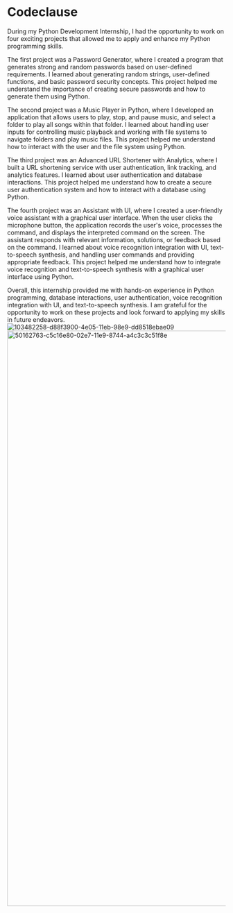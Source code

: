 ﻿# Codeclause
During my Python Development Internship, I had the opportunity to work on four exciting projects that allowed me to apply and enhance my Python programming skills.

The first project was a Password Generator, where I created a program that generates strong and random passwords based on user-defined requirements. I learned about generating random strings, user-defined functions, and basic password security concepts. This project helped me understand the importance of creating secure passwords and how to generate them using Python.

The second project was a Music Player in Python, where I developed an application that allows users to play, stop, and pause music, and select a folder to play all songs within that folder. I learned about handling user inputs for controlling music playback and working with file systems to navigate folders and play music files. This project helped me understand how to interact with the user and the file system using Python.

The third project was an Advanced URL Shortener with Analytics, where I built a URL shortening service with user authentication, link tracking, and analytics features. I learned about user authentication and database interactions. This project helped me understand how to create a secure user authentication system and how to interact with a database using Python.

The fourth project was an Assistant with UI, where I created a user-friendly voice assistant with a graphical user interface. When the user clicks the microphone button, the application records the user's voice, processes the command, and displays the interpreted command on the screen. The assistant responds with relevant information, solutions, or feedback based on the command. I learned about voice recognition integration with UI, text-to-speech synthesis, and handling user commands and providing appropriate feedback. This project helped me understand how to integrate voice recognition and text-to-speech synthesis with a graphical user interface using Python.

Overall, this internship provided me with hands-on experience in Python programming, database interactions, user authentication, voice recognition integration with UI, and text-to-speech synthesis. I am grateful for the opportunity to work on these projects and look forward to applying my skills in future endeavors.
![103482258-d88f3900-4e05-11eb-98e9-dd8518ebae09](https://github.com/rixhi002/CodeClause-Python-Dev-Projects/assets/94241513/d3d0c7e8-5f7f-47b0-8938-7cc96f83ba05)
<img width="1327" alt="50162763-c5c16e80-02e7-11e9-8744-a4c3c3c51f8e" src="https://github.com/rixhi002/CodeClause-Python-Dev-Projects/assets/94241513/bb61e033-e61c-411e-a5f2-744ba5a72cbf">
